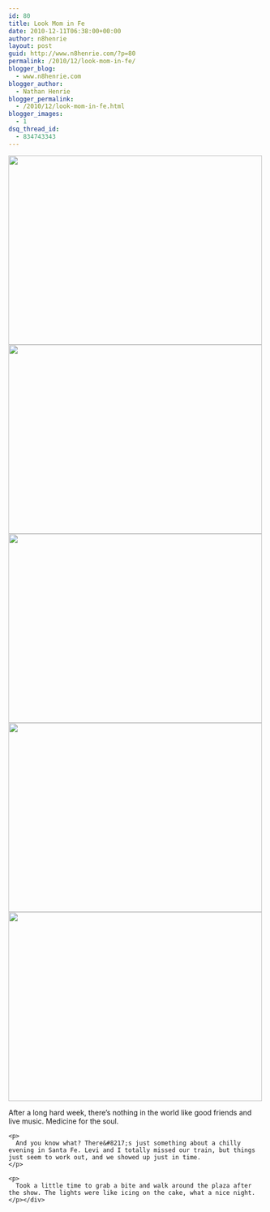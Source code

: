 ```yaml
---
id: 80
title: Look Mom in Fe
date: 2010-12-11T06:38:00+00:00
author: n8henrie
layout: post
guid: http://www.n8henrie.com/?p=80
permalink: /2010/12/look-mom-in-fe/
blogger_blog:
  - www.n8henrie.com
blogger_author:
  - Nathan Henrie
blogger_permalink:
  - /2010/12/look-mom-in-fe.html
blogger_images:
  - 1
dsq_thread_id:
  - 834743343
---
```

<div>
  <a href="http://www.n8henrie.com/uploads/2012/09/p1841.jpg.scaled5001.jpg"><img src="http://www.n8henrie.com/uploads/2012/09/p1841.jpg.scaled5001.jpg" width="500" height="373" /></a> <a href="http://www.n8henrie.com/uploads/2012/09/p1871.jpg.scaled5001.jpg"><img src="http://www.n8henrie.com/uploads/2012/09/p1871.jpg.scaled5001.jpg" width="500" height="373" /></a> <a href="http://www.n8henrie.com/uploads/2012/09/p1951.jpg.scaled5001.jpg"><img src="http://www.n8henrie.com/uploads/2012/09/p1951.jpg.scaled5001.jpg" width="500" height="373" /></a> <a href="http://www.n8henrie.com/uploads/2012/09/p2061.jpg.scaled5001.jpg"><img src="http://www.n8henrie.com/uploads/2012/09/p2061.jpg.scaled5001.jpg" width="500" height="373" /></a> <a href="http://www.n8henrie.com/uploads/2012/09/p2101.jpg.scaled5001.jpg"><img src="http://www.n8henrie.com/uploads/2012/09/p2101.jpg.scaled5001.jpg" width="500" height="373" /></a> 
  
  <p>
    After a long hard week, there&#8217;s nothing in the world like good friends and live music. Medicine for the soul. 
    
    <p>
      And you know what? There&#8217;s just something about a chilly evening in Santa Fe. Levi and I totally missed our train, but things just seem to work out, and we showed up just in time.
    </p>
    
    <p>
      Took a little time to grab a bite and walk around the plaza after the show. The lights were like icing on the cake, what a nice night.
    </p></div>